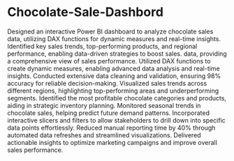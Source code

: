 # Chocolate-Sale-Dashbord
Designed an interactive Power BI dashboard to analyze chocolate sales data, utilizing DAX functions for dynamic measures and real-time insights. Identified key sales trends, top-performing products, and regional performance, enabling data-driven strategies to boost sales.
data, providing a comprehensive view of sales performance.
Utilized DAX functions to create dynamic measures, enabling advanced data analysis and real-time insights.
Conducted extensive data cleaning and validation, ensuring 98% accuracy for reliable decision-making.
Visualized sales trends across different regions, highlighting top-performing areas and underperforming segments.
Identified the most profitable chocolate categories and products, aiding in strategic inventory planning.
Monitored seasonal trends in chocolate sales, helping predict future demand patterns.
Incorporated interactive slicers and filters to allow stakeholders to drill down into specific data points effortlessly.
Reduced manual reporting time by 40% through automated data refreshes and streamlined visualizations.
Delivered actionable insights to optimize marketing campaigns and improve overall sales performance.
